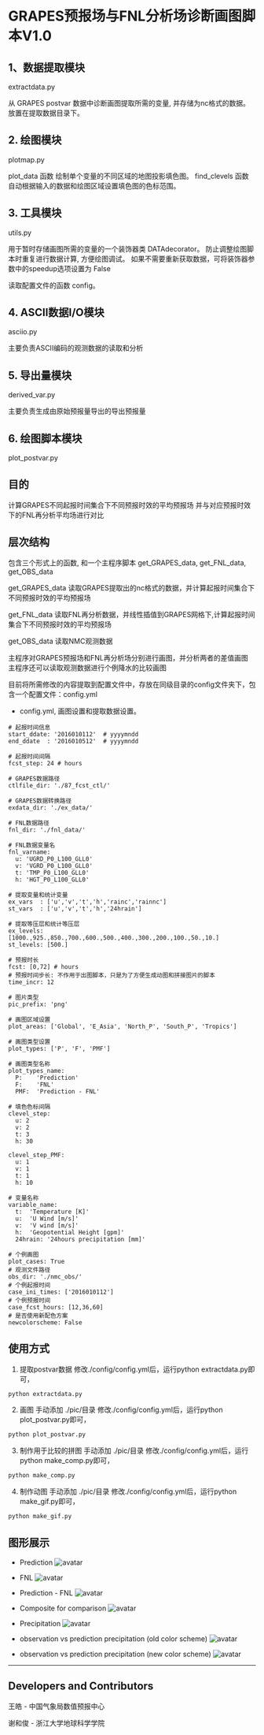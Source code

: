 <!--
 * @Description: README
 * @Author: Hejun Xie
 * @Date: 2020-04-23 20:31:50
 * @LastEditors: Hejun Xie
 * @LastEditTime: 2020-04-27 22:05:30
 -->
# GRAPES预报场与FNL分析场诊断画图脚本V1.0

## 1、数据提取模块

extractdata.py

从 GRAPES postvar 数据中诊断画图提取所需的变量, 并存储为nc格式的数据。
放置在提取数据目录下。

## 2. 绘图模块

plotmap.py

plot_data 函数 绘制单个变量的不同区域的地图投影填色图。
find_clevels 函数 自动根据输入的数据和绘图区域设置填色图的色标范围。

## 3. 工具模块

utils.py

用于暂时存储画图所需的变量的一个装饰器类 DATAdecorator。 
防止调整绘图脚本时重复进行数据计算, 方便绘图调试。
如果不需要重新获取数据，可将装饰器参数中的speedup选项设置为 False

读取配置文件的函数 config。

## 4. ASCII数据I/O模块

asciio.py

主要负责ASCII编码的观测数据的读取和分析

## 5. 导出量模块

derived_var.py

主要负责生成由原始预报量导出的导出预报量

## 6. 绘图脚本模块

plot_postvar.py

目的
----------

计算GRAPES不同起报时间集合下不同预报时效的平均预报场
并与对应预报时效下的FNL再分析平均场进行对比

层次结构
----------

包含三个形式上的函数, 和一个主程序脚本
get_GRAPES_data, get_FNL_data, get_OBS_data

get_GRAPES_data 
读取GRAPES提取出的nc格式的数据，并计算起报时间集合下不同预报时效的平均预报场

get_FNL_data
读取FNL再分析数据，并线性插值到GRAPES网格下,计算起报时间集合下不同预报时效的平均预报场

get_OBS_data
读取NMC观测数据

主程序对GRAPES预报场和FNL再分析场分别进行画图，并分析两者的差值画图
主程序还可以读取观测数据进行个例降水的比较画图

目前将所需修改的内容提取到配置文件中，存放在同级目录的config文件夹下，包含一个配置文件：config.yml

- config.yml, 画图设置和提取数据设置。
```
# 起报时间信息
start_ddate: '2016010112'  # yyyymndd
end_ddate  : '2016010512'  # yyyymndd

# 起报时间间隔
fcst_step: 24 # hours

# GRAPES数据路径 
ctlfile_dir: './87_fcst_ctl/'

# GRAPES数据转换路径
exdata_dir: './ex_data/'

# FNL数据路径
fnl_dir: './fnl_data/'

# FNL数据变量名
fnl_varname:
  u: 'UGRD_P0_L100_GLL0'
  v: 'VGRD_P0_L100_GLL0'
  t: 'TMP_P0_L100_GLL0'
  h: 'HGT_P0_L100_GLL0'

# 提取变量和统计变量
ex_vars  : ['u','v','t','h','rainc','rainnc']
st_vars  : ['u','v','t','h','24hrain']

# 提取等压层和统计等压层
ex_levels: [1000.,925.,850.,700.,600.,500.,400.,300.,200.,100.,50.,10.]
st_levels: [500.]

# 预报时长
fcst: [0,72] # hours
# 预报时间步长: 不作用于出图脚本，只是为了方便生成动图和拼接图片的脚本
time_incr: 12

# 图片类型
pic_prefix: 'png'

# 画图区域设置
plot_areas: ['Global', 'E_Asia', 'North_P', 'South_P', 'Tropics']

# 画图类型设置 
plot_types: ['P', 'F', 'PMF']

# 画图类型名称
plot_types_name:
  P:    'Prediction'
  F:    'FNL'
  PMF:  'Prediction - FNL'

# 填色色标间隔
clevel_step:
  u: 2
  v: 2
  t: 3
  h: 30

clevel_step_PMF:
  u: 1
  v: 1
  t: 1
  h: 10

# 变量名称
variable_name:
  t:  'Temperature [K]'
  u:  'U Wind [m/s]'
  v:  'V wind [m/s]'
  h:  'Geopotential Height [gpm]'
  24hrain: '24hours precipitation [mm]'

# 个例画图
plot_cases: True
# 观测文件路径
obs_dir: './nmc_obs/'
# 个例起报时间
case_ini_times: ['2016010112']
# 个例预报时间
case_fcst_hours: [12,36,60]
# 是否使用新配色方案
newcolorscheme: False
```

使用方式
----------

1. 提取postvar数据
修改./config/config.yml后，运行python extractdata.py即可，
```python
python extractdata.py
```

2. 画图
手动添加 ./pic/目录
修改./config/config.yml后，运行python plot_postvar.py即可，
```python
python plot_postvar.py
```

3. 制作用于比较的拼图
手动添加 ./pic/目录
修改./config/config.yml后，运行python make_comp.py即可，
```python
python make_comp.py
```

4. 制作动图
手动添加 ./pic/目录
修改./config/config.yml后，运行python make_gif.py即可，
```python
python make_gif.py
```

图形展示
----------
- Prediction
![avatar](./pic_eg/P_North_P_72hr_500hpa_h.png)
- FNL
![avatar](./pic_eg/F_North_P_72hr_500hpa_h.png)
- Prediction - FNL
![avatar](./pic_eg/PMF_North_P_72hr_500hpa_h.png)

- Composite for comparison
![avatar](./pic_eg/comp_North_P_72hr_500hpa_u.png)

- Precipitation
![avatar](./pic_eg/P_Tropics_12hr_24hrain.png)

- observation vs prediction precipitation (old color scheme) 
![avatar](./pic_eg/case_2016010112_12hr_24hrain_oldscheme.png)

- observation vs prediction precipitation (new color scheme) 
![avatar](./pic_eg/case_2016010112_12hr_24hrain_newscheme.png)


----------
Developers and Contributors
----------

王皓 - 中国气象局数值预报中心

谢和俊 - 浙江大学地球科学学院

